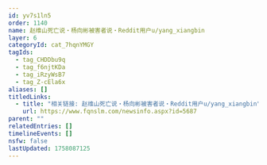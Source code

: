 ```yaml
---
id: yv7s1ln5
order: 1140
name: 赵维山死亡说・杨向彬被害者说・Reddit用户u/yang_xiangbin
layer: 6
categoryId: cat_7hqnYMGY
tagIds:
  - tag_CHDDbu9q
  - tag_f6njtKDa
  - tag_iRzyWsB7
  - tag_Z-cEla6x
aliases: []
titledLinks:
  - title: "相关链接: 赵维山死亡说・杨向彬被害者说・Reddit用户u/yang_xiangbin"
    url: https://www.fqnslm.com/newsinfo.aspx?id=5687
parent: ""
relatedEntries: []
timelineEvents: []
nsfw: false
lastUpdated: 1758087125
---
```


